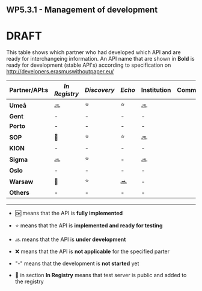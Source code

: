 ## WP5.3.1 - Management of development 

# DRAFT

This table shows which partner who had developed which API and are ready for interchangeing information. An API name that are shown in **Bold** is ready for development (stable API's) according to specification on http://developers.erasmuswithoutpaper.eu/



| Partner/API:s | *In Registry* | *Discovery* | *Echo* | **Institution** |             Comment             |
| ------------- | -----------   | ----------- | ------ | --------------- | ------------------------------- |
| **Umeå**      | :soon:        | :star:      | :star: | :soon:          |                                 |
| **Gent**      |     -         |   -         | -      |    -            |                                 |
| **Porto**     |     -         |   -         | -      |    -            |                                 |
| **SOP**       | :link:        | :star:      | :star: | :soon:          |                                 |
| **KION**      |     -         |   -         | -      |    -            |                                 |
| **Sigma**     | :soon:        | :star:      | -      | :soon:          |                                 |
| **Oslo**      |     -         |   -         | -      |    -            |                                 |
| **Warsaw**    | :link:        | :star:      | :soon: |    -            |                                 |
| **Others**    |     -         |   -         | -      |    -            |                                 |

---
* :ok: means that the API is **fully implemented**
* :star: means that the API is **implemented and ready for testing**
* :soon: means that the API is **under development**
* :x: means that the API is **not applicable** for the specified parter 
* "-" means that the development is **not started** yet

* :link: in section **In Registry** means that test server is public and added to the registry 
